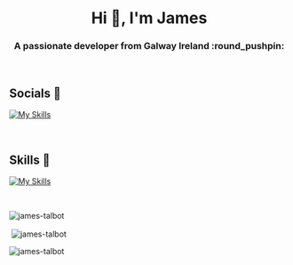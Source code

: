 <h1 align="center">Hi 👋, I'm James</h1>
<h3 align="center">A passionate developer from Galway Ireland :round_pushpin: </h3>

<br>

## Socials :calling:
<p align="left">

[![My Skills](https://skillicons.dev/icons?i=linkedin)](https://www.linkedin.com/james-talbot-453b5a203/)
</p>

<br>

## Skills :seedling:
[![My Skills](https://skillicons.dev/icons?i=html,css,cs,dotnet,bootstrap,postgres)](https://skillicons.dev)

<br>

<p><img align="center" src="https://github-readme-stats.vercel.app/api/top-langs?username=james-talbot&show_icons=true&locale=en&layout=compact" alt="james-talbot" /></p>

<p>&nbsp;<img align="center" src="https://github-readme-stats.vercel.app/api?username=james-talbot&show_icons=true&locale=en" alt="james-talbot" /></p>

<p><img align="center" src="https://github-readme-streak-stats.herokuapp.com/?user=james-talbot&" alt="james-talbot" /></p>
